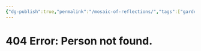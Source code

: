 ```yaml
---
{"dg-publish":true,"permalink":"/mosaic-of-reflections/","tags":["gardenEntry"],"noteIcon":""}
---
```



# 404 Error: Person not found.





